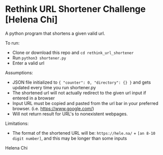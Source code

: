 # Rethink URL Shortener Challenge [Helena Chi]

A python program that shortens a given valid url.


To run:

- Clone or download this repo and `cd rethink_url_shortener`
- Run `python3 shortener.py`
- Enter a valid url


Assumptions:

- JSON file initialized to `{ "counter": 0, "directory": {} }` and gets updated every time you run shortener.py
- The shortened url will not actually redirect to the given url input if entered in a browser
- Input URL must be copied and pasted from the url bar in your preferred browser. (i.e. https://www.google.com/)
- Will not return result for URL's to nonexistent webpages.


Limitations:

- The format of the shortened URL will be: `https://hele.na/` + `[an 8-10 digit number]`, and this may be longer than some inputs 

Helena Chi